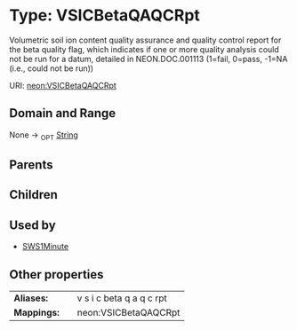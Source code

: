 
# Type: VSICBetaQAQCRpt


Volumetric soil ion content quality assurance and quality control report for the beta quality flag, which indicates if one or more quality analysis could not be run for a datum, detailed in NEON.DOC.001113 (1=fail, 0=pass, -1=NA (i.e., could not be run))

URI: [neon:VSICBetaQAQCRpt](https://data.neonscience.org/VSICBetaQAQCRpt)


## Domain and Range

None ->  <sub>OPT</sub> [String](types/String.md)

## Parents


## Children


## Used by

 * [SWS1Minute](SWS1Minute.md)

## Other properties

|  |  |  |
| --- | --- | --- |
| **Aliases:** | | v s i c beta q a q c rpt |
| **Mappings:** | | neon:VSICBetaQAQCRpt |

